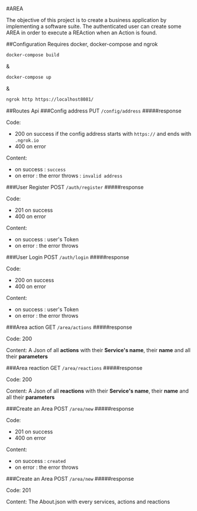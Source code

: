 #AREA

The objective of this project is to create a business application by implementing a software suite.
The authenticated user can create some AREA in order to execute a REAction when an Action is found.

##Configuration
Requires docker, docker-compose and ngrok
```bash
docker-compose build
```
&
```bash
docker-compose up
```
&
```bash
ngrok http https://localhost8081/
```

##Routes Api
###Config address
PUT `/config/address`
#####response

Code:   
- 200 on success if the config address starts with `https://` and ends with `.ngrok.io`
- 400 on error

Content:
- on success : `success`
- on error : the error throws : `invalid address`

###User Register
POST `/auth/register`
#####response

Code:   
- 201 on success
- 400 on error

Content:
- on success : user's Token
- on error : the error throws

###User Login
POST `/auth/login`
#####response

Code:   
- 200 on success
- 400 on error

Content:
- on success : user's Token
- on error : the error throws

###Area action
GET `/area/actions`
#####response

Code: 200

Content: A Json of all **actions** with their **Service's name**, their **name** and all their **parameters**

###Area reaction
GET `/area/reactions`
#####response

Code: 200

Content: A Json of all **reactions** with their **Service's name**, their **name** and all their **parameters**

###Create an Area
POST `/area/new`
#####response

Code:   
- 201 on success
- 400 on error

Content:
- on success : `created`
- on error : the error throws

###Create an Area
POST `/area/new`
#####response

Code: 201

Content: The About.json with every services, actions and reactions

